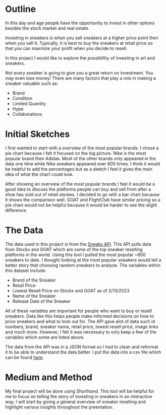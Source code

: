 # Outline

In this day and age people have the opportunity to invest in other options besides the stock market and real estate. 

Investing in sneakers is when you sell sneakers at a higher price point then when you sell it. Typically, it is best to buy the sneakers at retail price so that you can maxmize your profit when you decide to resell. 

In this project I would like to explore the possiblility of investing in art and sneakers.

Not every sneaker is going to give you a great return on investment. You may even lose money! There are many factors that play a role in making a sneaker valuable such as:
-  Brand
-  Condition
-  Limited Quantity
-  Hype
-  Collaborations

# Initial Sketches

I first wanted to start with a overview of the most popular brands. I chose a pie chart because I felt it focused on the big picture. Nike is the most popular brand then Adidas. Most of the other brands only appeared in the data one time while Nike sneakers appeared over 600 times. I think it would be helpful to add the percentages but as a sketch I feel it gives the main idea of what the chart could look. 



After showing an overview of the most popular brands I feel it would be a good idea to discuss the platforms people can buy and sell from after a shoe has sold out of retail storees. I decided to go with a bar chart because it shows the comparison well. GOAT and FlightClub have similar pricing so a pie chart would not be helpful because it would be harder to see the slight difference. 

# The Data

The data used in this project is from the [Sneaks API]("https://github.com/druv5319/Sneaks-API/blob/master/README.md"). This API pulls data from Stockx and GOAT which are some of the top sneaker reselling platforms in the world. Using this tool I pulled the most popular ~800 sneakers to date. I thought looking at the most popular sneakers would tell a better story that choosing random sneakers to analyze. The variables within this dataset include:
- Brand of the Sneaker
- Retail Price
- Lowest Resell Price on Stockx and GOAT as of 2/13/2023
- Name of the Sneaker
- Release Date of the Sneaker

All of these variables are important for people who want to buy or resell sneakers. Data like this helps people make informed decisions on how to price sneakers and what to look out for. The API gave alot of data such id numbers, brand, sneaker name, retail price, lowest resell price, image links and much more. However, I felt it was necessary to only keep a few of the variables which some are listed above. 

The data from the API was in a JSON format so I had to clean and reformat it to be able to understand the data better. I put the data into a csv file which can be found [here](/SneakerData.csv). 

# Medium and Method

My final project will be done using Shorthand. This tool will be helpful for me to focus on telling the story of investing in sneakers in an interactive way. I will start by giving a general overview of sneaker reselling and highlight various insights throughout the preentation.

